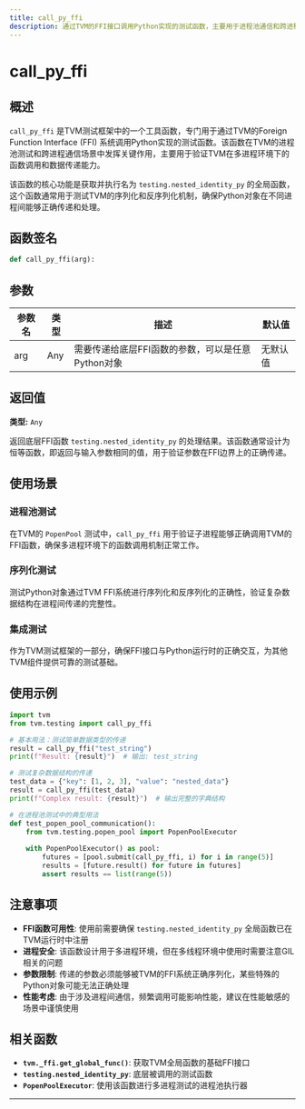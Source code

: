 ```yaml
---
title: call_py_ffi
description: 通过TVM的FFI接口调用Python实现的测试函数，主要用于进程池通信和跨进程函数调用测试
---
```


# call_py_ffi

## 概述

`call_py_ffi` 是TVM测试框架中的一个工具函数，专门用于通过TVM的Foreign Function Interface (FFI) 系统调用Python实现的测试函数。该函数在TVM的进程池测试和跨进程通信场景中发挥关键作用，主要用于验证TVM在多进程环境下的函数调用和数据传递能力。

该函数的核心功能是获取并执行名为 `testing.nested_identity_py` 的全局函数，这个函数通常用于测试TVM的序列化和反序列化机制，确保Python对象在不同进程间能够正确传递和处理。

## 函数签名

```python
def call_py_ffi(arg):
```

## 参数

| 参数名 | 类型 | 描述 | 默认值 |
|--------|------|------|--------|
| arg | Any | 需要传递给底层FFI函数的参数，可以是任意Python对象 | 无默认值 |

## 返回值

**类型:** `Any`

返回底层FFI函数 `testing.nested_identity_py` 的处理结果。该函数通常设计为恒等函数，即返回与输入参数相同的值，用于验证参数在FFI边界上的正确传递。

## 使用场景

### 进程池测试
在TVM的 `PopenPool` 测试中，`call_py_ffi` 用于验证子进程能够正确调用TVM的FFI函数，确保多进程环境下的函数调用机制正常工作。

### 序列化测试
测试Python对象通过TVM FFI系统进行序列化和反序列化的正确性，验证复杂数据结构在进程间传递的完整性。

### 集成测试
作为TVM测试框架的一部分，确保FFI接口与Python运行时的正确交互，为其他TVM组件提供可靠的测试基础。

## 使用示例

```python
import tvm
from tvm.testing import call_py_ffi

# 基本用法：测试简单数据类型的传递
result = call_py_ffi("test_string")
print(f"Result: {result}")  # 输出: test_string

# 测试复杂数据结构的传递
test_data = {"key": [1, 2, 3], "value": "nested_data"}
result = call_py_ffi(test_data)
print(f"Complex result: {result}")  # 输出完整的字典结构

# 在进程池测试中的典型用法
def test_popen_pool_communication():
    from tvm.testing.popen_pool import PopenPoolExecutor
    
    with PopenPoolExecutor() as pool:
        futures = [pool.submit(call_py_ffi, i) for i in range(5)]
        results = [future.result() for future in futures]
        assert results == list(range(5))
```

## 注意事项

- **FFI函数可用性**: 使用前需要确保 `testing.nested_identity_py` 全局函数已在TVM运行时中注册
- **进程安全**: 该函数设计用于多进程环境，但在多线程环境中使用时需要注意GIL相关的问题
- **参数限制**: 传递的参数必须能够被TVM的FFI系统正确序列化，某些特殊的Python对象可能无法正确处理
- **性能考虑**: 由于涉及进程间通信，频繁调用可能影响性能，建议在性能敏感的场景中谨慎使用

## 相关函数

- **`tvm._ffi.get_global_func()`**: 获取TVM全局函数的基础FFI接口
- **`testing.nested_identity_py`**: 底层被调用的测试函数
- **`PopenPoolExecutor`**: 使用该函数进行多进程测试的进程池执行器

---